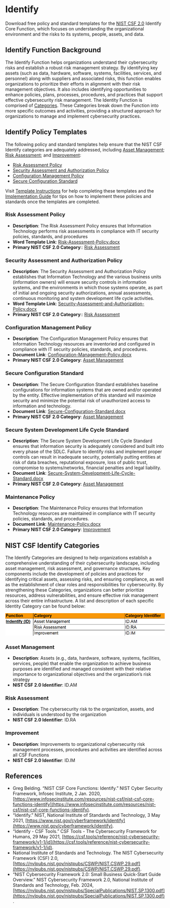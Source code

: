 # Identify

Download free policy and standard templates for the [NIST CSF 2.0](/pages/framework/framework.md) Identify Core Function, which focuses on understanding the organizational environment and the risks to its systems, people, assets, and data.

## Identify Function Background

The Identify Function helps organizations understand their cybersecurity risks and establish a robust risk management strategy. By identifying key assets (such as data, hardware, software, systems, facilities, services, and personnel) along with suppliers and associated risks, this function enables organizations to prioritize their efforts in alignment with their risk management objectives. It also includes identifying opportunities to enhance policies, plans, processes, procedures, and practices that support effective cybersecurity risk management. The Identity Function is comprised of [Categories](#nist-csf-identify-categories). These Categories break down the Function into more specific outcomes and activities, providing a structured approach for organizations to manage and implement cybersecurity practices.

## Identify Policy Templates

The following policy and standard templates help ensure that the NIST CSF Identify categories are adequately addressed, including [Asset Management](#asset-management); [Risk Assessment](#risk-assessment); and [Improvement](#improvement):

* [Risk Assessment Policy](#risk-assessment-policy)
* [Security Assessment and Authorization Policy](#security-assessment-and-authorization-policy)
* [Configuration Management Policy](#configuration-management-policy)
* [Secure Configuration Standard](#secure-configuration-standard)

Visit [Template Instructions](/pages/instructions/instructions.md) for help completing these templates and the [Implementation Guide](/pages/implementation/implementation.md) for tips on how to implement these policies and standards once the templates are completed.

### Risk Assessment Policy

* **Description**: The Risk Assessment Policy ensures that Information Technology performs risk assessments in compliance with IT security policies, standards, and procedures
* **Word Template Link**: [Risk-Assessment-Policy.docx](https://github.com/EvolvingSysadmin/Practicum/raw/refs/heads/main/templates/identify/Risk-Assessment-Policy.docx)
* **Primary NIST CSF 2.0 Category**:: [Risk Assessment](#risk-assessment)

### Security Assessment and Authorization Policy

* **Description**: The Security Assessment and Authorization Policy establishes that Information Technology and the various business units (information owners) will ensure security controls in information systems, and the environments in which those systems operate, as part of initial and ongoing security authorizations, annual assessments, continuous monitoring and system development life cycle activities.
* **Word Template Link**: [Security-Assessment-and-Authorization-Policy.docx](https://github.com/EvolvingSysadmin/Practicum/raw/refs/heads/main/templates/identify/Security-Assessment-and-Authorization-Policy.docx)
* **Primary NIST CSF 2.0 Category**:: [Risk Assessment](#risk-assessment)

### Configuration Management Policy

* **Description**: The Configuration Management Policy ensures that Information Technology resources are inventoried and configured in compliance with IT security policies, standards, and procedures.
* **Document Link**: [Configuration-Management-Policy.docx](https://github.com/EvolvingSysadmin/Practicum/raw/refs/heads/main/templates/identify/Configuration-Management-Policy.docx)
* **Primary NIST CSF 2.0 Category**: [Asset Management](#asset-management)

### Secure Configuration Standard

* **Description**: The Secure Configuration Standard establishes baseline configurations for information systems that are owned and/or operated by the entity. Effective implementation of this standard will maximize security and minimize the potential risk of unauthorized access to information and technology.
* **Document Link**: [Secure-Configuration-Standard.docx](https://github.com/EvolvingSysadmin/Practicum/raw/refs/heads/main/templates/identify/Secure-Configuration-Standard.docx)
* **Primary NIST CSF 2.0 Category**: [Asset Management](#asset-management)

### Secure System Development Life Cycle Standard

* **Description**: The Secure System Development Life Cycle Standard ensures that information security is adequately considered and built into every phase of the SDLC.  Failure to identify risks and implement proper controls can result in inadequate security, potentially putting entities at risk of data breaches, reputational exposure, loss of public trust, compromise to systems/networks, financial penalties and legal liability.
* **Document Link**: [Secure-System-Development-Life-Cycle-Standard.docx](https://github.com/EvolvingSysadmin/Practicum/raw/refs/heads/main/templates/identify/Secure-System-Development-Life-Cycle-Standard.docx)
* **Primary NIST CSF 2.0 Category**: [Asset Management](#asset-management)

### Maintenance Policy

* **Description**: The Maintenance Policy ensures that Information Technology resources are maintained in compliance with IT security policies, standards, and procedures.
* **Document Link**: [Maintenance-Policy.docx](https://github.com/EvolvingSysadmin/Practicum/raw/refs/heads/main/templates/identify/Maintenance-Policy.docx)
* **Primary NIST CSF 2.0 Category**: [Improvement](#improvement)

## NIST CSF Identify Categories

The Identify Categories are designed to help organizations establish a comprehensive understanding of their cybersecurity landscape, including asset management, risk assessment, and governance structures. Key components include the development of policies and practices for identifying critical assets, assessing risks, and ensuring compliance, as well as the establishment of clear roles and responsibilities for cybersecurity. By strengthening these Categories, organizations can better prioritize resources, address vulnerabilities, and ensure effective risk management across their entire infrastructure. A list and description of each specific Identity Category can be found below:

![NIST CSF 2.0 Identify Categories](/img/identify-categories.png)

### Asset Management

* **Description**: Assets (e.g., data, hardware, software, systems, facilities, services, people) that enable the organization to achieve business purposes are identified and managed consistent with their relative importance to organizational objectives and the organization’s risk strategy
* **NIST CSF 2.0 Identifier**: ID.AM

### Risk Assessment

* **Description**:  The cybersecurity risk to the organization, assets, and individuals is understood by the organization
* **NIST CSF 2.0 Identifier**: ID.RA

### Improvement

* **Description**: Improvements to organizational cybersecurity risk management processes, procedures and activities are identified across all CSF Functions
* **NIST CSF 2.0 Identifier**: ID.IM

## References

* Greg Belding. “NIST CSF Core Functions: Identify.” NIST Cyber Security Framework, Infosec Institute, 2 Jan. 2020, [https://www.infosecinstitute.com/resources/nist-csf/nist-csf-core-functions-identify](https://www.infosecinstitute.com/resources/nist-csf/nist-csf-core-functions-identify).
* “Identify.” NIST, National Institute of Standards and Technology, 3 May 2021, [https://www.nist.gov/cyberframework/identify](https://www.nist.gov/cyberframework/identify).
* “Identify - CSF Tools.” CSF Tools - The Cybersecurity Framework for Humans, 29 May 2021, [https://csf.tools/reference/nist-cybersecurity-framework/v1-1/id](https://csf.tools/reference/nist-cybersecurity-framework/v1-1/id).
* National Institute of Standards and Technology. The NIST Cybersecurity Framework (CSF) 2.0, [https://nvlpubs.nist.gov/nistpubs/CSWP/NIST.CSWP.29.pdf](https://nvlpubs.nist.gov/nistpubs/CSWP/NIST.CSWP.29.pdf).
* “NIST Cybersecurity Framework 2.0: Small Business Quick-Start Guide Overview.” NIST Cybersecurity Framework 2.0, National Institute of Standards and Technology, Feb. 2024, [https://nvlpubs.nist.gov/nistpubs/SpecialPublications/NIST.SP.1300.pdf](https://nvlpubs.nist.gov/nistpubs/SpecialPublications/NIST.SP.1300.pdf).
